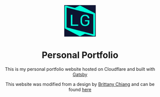 <div align="center">
  <img alt="Logo" src="https://raw.githubusercontent.com/LiamGritters/website/main/src/images/logo.png" width="100" />
</div>

<h1 align="center">
  Personal Portfolio
</h1>

<p align="center">
  This is my personal portfolio website hosted on Cloudflare and built with <a href="https://www.gatsbyjs.org/" target="_blank">Gatsby</a>
</p>

<p align="center">
  This website was modified from a design by <a href="https://github.com/bchiang7" target="_blank">Brittany Chiang</a> and can be found <a href="https://brittanychiang.com/" target="_blank">here</a>
</p>
